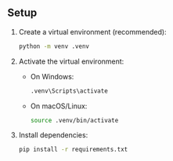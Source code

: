 ## Setup

1. Create a virtual environment (recommended):

    ```sh
    python -m venv .venv
    ```

2. Activate the virtual environment:

    - On Windows:
        ```sh
        .venv\Scripts\activate
        ```
    - On macOS/Linux:
        ```sh
        source .venv/bin/activate
        ```

3. Install dependencies:

    ```sh
    pip install -r requirements.txt
    ```